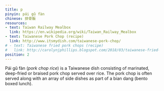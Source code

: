 ```yaml
---
title: p
pinyin: pái gǔ fàn
chinese: 排骨飯
resources: 
- text: Taiwan Railway Mealbox
  link: https://en.wikipedia.org/wiki/Taiwan_Railway_Mealbox
- text: Taiwanese Pork Chop (recipe)
  link: http://www.itsmydish.com/taiwanese-pork-chop/
# - text: Taiwanese fried pork chops (recipe)
#   link: http://carolynjphillips.blogspot.com/2018/03/taiwanese-fried-pork-chops-mustard.html
position: 2
---
```


Pái gǔ fàn (*pork chop rice*) is a Taiwanese dish consisting of marinated, deep-fried or braised pork chop served over rice. The pork chop is often served along with an array of side dishes as part of a bian dang (bento boxed lunch).

<!--

biandang (Taiwanese version of a bento)

We usually got this as part of a 'bian dang' or lunchbox from local vendors. The crispy coating on a soy, five-spice infused pork chop is da bomb. Traditionally served over steamed white rice, along with some soy-braised eggs (Lu Dan http://thegrubfiles.blogspot.com/2012/09/soy-braised-eggs-lu-dan-lo-nung.html) and Takuwan (preserved daikon radish).


fried pork chop on rice

a fried pork chop atop rice, with stir-fried or simmered cabbage, braised ground pork, pickled mustard greens, and often a soy sauce egg


The most popular lunch box meal in Taiwan is the Taiwanese Pork Chop Rice. There are two main varieties – the deep fried pork chop or the braised pork chop. I love the deep fried version because the crunchiness of the pork chop complements the soft fluffy rice so well. It’s so opposite yet so good together.


Pork chop over rice, or pai gu fan (排骨饭), though it may look fancy, is really Chinese cafeteria/street food. I mean that in the best way possible (as in street food in any culture is seriously some of the best food you can get). It consists of a marinated and fried pork chop, usually on the thinner side, sitting on top of some rice and ground pork sauce. It is often served with a side of pickled mustard greens and a tea egg.


pork cutlet’s been marinated overnight with herbs and spices, then dusted with seasoned sweet potato flour before being deep fried to yield a juicy and flavorful pork chop with a fragrant crispy coat. 

Taiwanese Pork Chop Rice is basically a set meal of one piece of deep fried pork chop, a serving of rice with assorted vegetables toppings (cabbage is standard, as well as sour mustard green and pickles), and a small bowl of clear soup on the side.


‘Bian Dang’ (pronounced bee-Ann dung) is a Taiwanese bento box . This cultural phenomenon originated from Japan (bento). During the Japanese occupation in Taiwan, bento made its way into the Taiwanese people’s mouths and tummies (and hearts and minds) and its legacy has stayed in Taiwanese culture ever since.

Bian Dang is basically a recyclable paper box filled with steamed rice, vegetables and a protein. A simple home-style like meal that is important for adults and children alike. It’s sold ‘fresh and hot’ at many eateries and shops. Because it’s cheap and fast, it’s easy to just grab and go. Kind of like a healthier concept of fast food really.


Generally, there are three types of Pork Chop Bian Dang in Taiwan. All are different and delicious on their own.

The deep fried type.

The pan fried type.

The braised type.


Imagine a juicy, bone-in pork chop battered and then deep-fried to a dark golden crisp (not unlike the German schnitzel) served over a mound of soft, steamed rice with sour, pickled vegetables and a hard-boiled egg. That’s basically what pai gu fan is.

The dish has humble roots as a Taiwanese street food and is still quite popular to serve as a part of a bian dang, Taiwan’s version of a Japanese bento box or lunch box meal. Making pai gu fan at home is not particularly difficult, though I find it hard to master the crispiness of the mottled crust on the outside without a decent heating source (gas stove) and wok.


For while bian dang are found everywhere on the island, none are perhaps as beloved as those made for decades by the government-run Taiwan Railways Administration.

Some of the most homey dishes are the portable lunchboxes, or bian dang


I had encountered many side dishes placed in bian dang and you'll be surprised with their variety: from vegetables to noodles to scrap meat to proper meat, all of which are designed to complement both flavor and texture of the main viand. 

-->